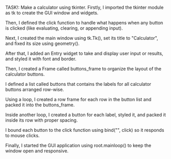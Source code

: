 TASK!: Make a calculator using tkinter.
Firstly, I imported the tkinter module as tk to create the GUI window and widgets.

Then, I defined the click function to handle what happens when any button is clicked (like evaluating, clearing, or appending input).

Next, I created the main window using tk.Tk(), set its title to "Calculator", and fixed its size using geometry().

After that, I added an Entry widget to take and display user input or results, and styled it with font and border.

Then, I created a Frame called buttons_frame to organize the layout of the calculator buttons.

I defined a list called buttons that contains the labels for all calculator buttons arranged row-wise.

Using a loop, I created a row frame for each row in the button list and packed it into the buttons_frame.

Inside another loop, I created a button for each label, styled it, and packed it inside its row with proper spacing.

I bound each button to the click function using bind("<Button-1>", click) so it responds to mouse clicks.

Finally, I started the GUI application using root.mainloop() to keep the window open and responsive.
